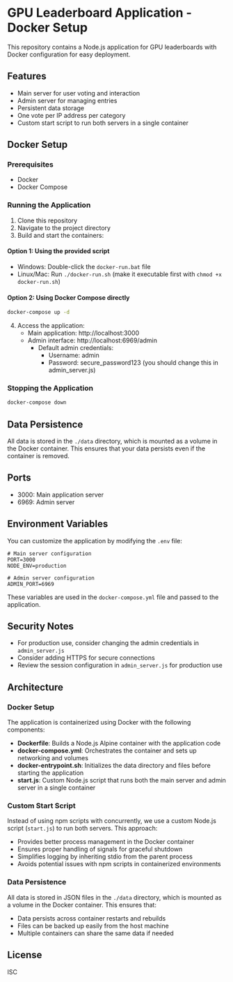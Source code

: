 # GPU Leaderboard Application - Docker Setup

This repository contains a Node.js application for GPU leaderboards with Docker configuration for easy deployment.

## Features

- Main server for user voting and interaction
- Admin server for managing entries
- Persistent data storage
- One vote per IP address per category
- Custom start script to run both servers in a single container

## Docker Setup

### Prerequisites

- Docker
- Docker Compose

### Running the Application

1. Clone this repository
2. Navigate to the project directory
3. Build and start the containers:

#### Option 1: Using the provided script

- Windows: Double-click the `docker-run.bat` file
- Linux/Mac: Run `./docker-run.sh` (make it executable first with `chmod +x docker-run.sh`)

#### Option 2: Using Docker Compose directly

```bash
docker-compose up -d
```

4. Access the application:
   - Main application: http://localhost:3000
   - Admin interface: http://localhost:6969/admin
     - Default admin credentials:
       - Username: admin
       - Password: secure_password123 (you should change this in admin_server.js)

### Stopping the Application

```bash
docker-compose down
```

## Data Persistence

All data is stored in the `./data` directory, which is mounted as a volume in the Docker container. This ensures that your data persists even if the container is removed.

## Ports

- 3000: Main application server
- 6969: Admin server

## Environment Variables

You can customize the application by modifying the `.env` file:

```
# Main server configuration
PORT=3000
NODE_ENV=production

# Admin server configuration
ADMIN_PORT=6969
```

These variables are used in the `docker-compose.yml` file and passed to the application.

## Security Notes

- For production use, consider changing the admin credentials in `admin_server.js`
- Consider adding HTTPS for secure connections
- Review the session configuration in `admin_server.js` for production use

## Architecture

### Docker Setup

The application is containerized using Docker with the following components:

- **Dockerfile**: Builds a Node.js Alpine container with the application code
- **docker-compose.yml**: Orchestrates the container and sets up networking and volumes
- **docker-entrypoint.sh**: Initializes the data directory and files before starting the application
- **start.js**: Custom Node.js script that runs both the main server and admin server in a single container

### Custom Start Script

Instead of using npm scripts with concurrently, we use a custom Node.js script (`start.js`) to run both servers. This approach:

- Provides better process management in the Docker container
- Ensures proper handling of signals for graceful shutdown
- Simplifies logging by inheriting stdio from the parent process
- Avoids potential issues with npm scripts in containerized environments

### Data Persistence

All data is stored in JSON files in the `./data` directory, which is mounted as a volume in the Docker container. This ensures that:

- Data persists across container restarts and rebuilds
- Files can be backed up easily from the host machine
- Multiple containers can share the same data if needed

## License

ISC